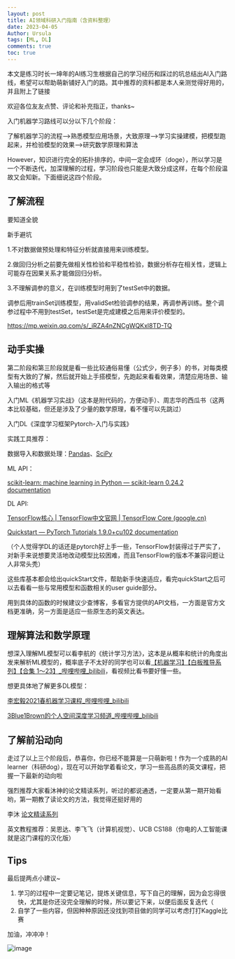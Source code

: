 ```yaml
---
layout: post
title: AI领域科研入门指南（含资料整理）
date: 2023-04-05
Author: Ursula
tags: [ML, DL]
comments: true
toc: true
--- 
```


本文是练习时长一坤年的AI练习生根据自己的学习经历和踩过的坑总结出AI入门路线，希望可以帮助萌新铺好入门的路。其中推荐的资料都是本人亲测觉得好用的，并且附上了链接

欢迎各位友友点赞、评论和补充指正，thanks~

入门机器学习路线可以分以下几个阶段：

了解机器学习的流程-->熟悉模型应用场景，大致原理-->学习实操建模，把模型跑起来，并检验模型的效果-->研究数学原理和算法

However，知识进行完全的拓扑排序的，中间一定会成环（doge），所以学习是一个不断迭代，加深理解的过程，学习阶段也只能是大致分成这样，在每个阶段温故又会知新。下面细说这四个阶段。

## 了解流程

要知道全貌

新手避坑

1.不对数据做预处理和特征分析就直接用来训练模型。

2.做回归分析之前要先做相关性检验和平稳性检验，数据分析存在相关性，逻辑上可能存在因果关系才能做回归分析。

3.不理解调参的意义，在训练模型时用到了testSet中的数据。

调参后用trainSet训练模型，用validSet检验调参的结果，再调参再训练。整个调参过程中不用到testSet，testSet是完成建模之后用来评价模型的。

https://mp.weixin.qq.com/s/_iRZA4nZNCgWQKxl8TD-TQ

## 动手实操

第二阶段和第三阶段就是看一些比较通俗易懂（公式少，例子多）的书，对每类模型有大致的了解，然后就开始上手搭模型，先跑起来看看效果，清楚应用场景、输入输出的格式等

入门ML《机器学习实战》（这本是附代码的，方便动手）、周志华的西瓜书（这两本比较基础，但还是涉及了少量的数学原理，看不懂可以先跳过）

入门DL《深度学习框架Pytorch-入门与实践》

实践工具推荐：

数据导入和数据处理：[Pandas](https://pandas.pydata.org/)、[SciPy](https://scipy.org/)

ML API：

[scikit-learn: machine learning in Python — scikit-learn 0.24.2 documentation ](https://scikit-learn.org/stable/index.html)

DL API:

[TensorFlow核心 | TensorFlow中文官网  |  TensorFlow Core (google.cn)](https://tensorflow.google.cn/overview/?hl=zh_cn)

[Quickstart — PyTorch Tutorials 1.9.0+cu102 documentation](https://pytorch.org/tutorials/beginner/basics/quickstart_tutorial.html)

（个人觉得学DL的话还是pytorch好上手一些，TensorFlow封装得过于严实了，对新手来说想要灵活地改动模型比较困难，而且TensorFlow的版本不兼容问题让人非常头秃）

这些库基本都会给出quickStart文件，帮助新手快速适应，看完quickStart之后可以去看看一些与常用模型和函数相关的user guide部分。

用到具体的函数的时候建议少查博客，多看官方提供的API文档，一方面是官方文档更准确，另一方面是适应一些原生态的英文表达。

## 理解算法和数学原理

想深入理解ML模型可以看李航的《统计学习方法》，这本是从概率和统计的角度出发来解析ML模型的，概率底子不太好的同学也可以看[【机器学习】【白板推导系列】【合集 1～23】_哔哩哔哩_bilibili](https://www.bilibili.com/video/BV1aE411o7qd/?from=search&seid=11352464084487049350&vd_source=9da8a8ddd09633f1154195a4e101a0d4)，看视频比看书要好懂一些。

想更具体地了解更多DL模型：

[李宏毅2021春机器学习课程_哔哩哔哩_bilibili](https://www.bilibili.com/video/BV1Wv411h7kN/)

[3Blue1Brown的个人空间深度学习频道_哔哩哔哩_bilibili](https://space.bilibili.com/88461692/channel/series)

## 了解前沿动向

走过了以上三个阶段后，恭喜你，你已经不能算是一只萌新啦！作为一个成熟的AI learner（科研dog），现在可以开始学着看论文，学习一些高品质的英文课程，把握一下最新的动向啦

强烈推荐大家看沐神的论文精读系列，听过的都说通透，一定要从第一期开始看哟，第一期教了读论文的方法，我觉得还挺好用的

李沐 [论文精读系列](https://space.bilibili.com/1567748478/channel/collectiondetail?sid=32744)

英文教程推荐：吴恩达、李飞飞（计算机视觉）、UCB CS188（你电的人工智能课就是这门课程的汉化版）

## Tips

最后提两点小建议~

1. 学习的过程中一定要记笔记，提炼关键信息，写下自己的理解，因为会忘得很快，尤其是你还没完全理解的时候，所以要记下来，以便后面反复迭代（
2. 自学了一些内容，但因种种原因还没找到项目做的同学可以考虑打打Kaggle比赛

加油，冲冲冲！

![image](https://user-images.githubusercontent.com/73097943/230108060-1db60342-7f95-4f47-a441-e2427008662c.png)

